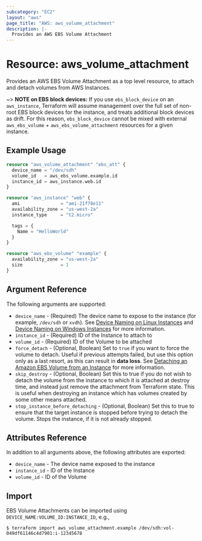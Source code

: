 ```yaml
---
subcategory: "EC2"
layout: "aws"
page_title: "AWS: aws_volume_attachment"
description: |-
  Provides an AWS EBS Volume Attachment
---
```


# Resource: aws_volume_attachment

Provides an AWS EBS Volume Attachment as a top level resource, to attach and
detach volumes from AWS Instances.

~> **NOTE on EBS block devices:** If you use `ebs_block_device` on an `aws_instance`, Terraform will assume management over the full set of non-root EBS block devices for the instance, and treats additional block devices as drift. For this reason, `ebs_block_device` cannot be mixed with external `aws_ebs_volume` + `aws_ebs_volume_attachment` resources for a given instance.

## Example Usage

```terraform
resource "aws_volume_attachment" "ebs_att" {
  device_name = "/dev/sdh"
  volume_id   = aws_ebs_volume.example.id
  instance_id = aws_instance.web.id
}

resource "aws_instance" "web" {
  ami               = "ami-21f78e11"
  availability_zone = "us-west-2a"
  instance_type     = "t2.micro"

  tags = {
    Name = "HelloWorld"
  }
}

resource "aws_ebs_volume" "example" {
  availability_zone = "us-west-2a"
  size              = 1
}
```

## Argument Reference

The following arguments are supported:

* `device_name` - (Required) The device name to expose to the instance (for
example, `/dev/sdh` or `xvdh`).  See [Device Naming on Linux Instances][1] and [Device Naming on Windows Instances][2] for more information.
* `instance_id` - (Required) ID of the Instance to attach to
* `volume_id` - (Required) ID of the Volume to be attached
* `force_detach` - (Optional, Boolean) Set to `true` if you want to force the
volume to detach. Useful if previous attempts failed, but use this option only
as a last resort, as this can result in **data loss**. See
[Detaching an Amazon EBS Volume from an Instance][3] for more information.
* `skip_destroy` - (Optional, Boolean) Set this to true if you do not wish
to detach the volume from the instance to which it is attached at destroy
time, and instead just remove the attachment from Terraform state. This is
useful when destroying an instance which has volumes created by some other
means attached.
* `stop_instance_before_detaching` - (Optional, Boolean) Set this to true to ensure that the target instance is stopped
before trying to detach the volume. Stops the instance, if it is not already stopped.

## Attributes Reference

In addition to all arguments above, the following attributes are exported:

* `device_name` - The device name exposed to the instance
* `instance_id` - ID of the Instance
* `volume_id` - ID of the Volume

## Import

EBS Volume Attachments can be imported using `DEVICE_NAME:VOLUME_ID:INSTANCE_ID`, e.g.,

```
$ terraform import aws_volume_attachment.example /dev/sdh:vol-049df61146c4d7901:i-12345678
```


[1]: https://docs.aws.amazon.com/AWSEC2/latest/UserGuide/device_naming.html#available-ec2-device-names
[2]: https://docs.aws.amazon.com/AWSEC2/latest/WindowsGuide/device_naming.html#available-ec2-device-names
[3]: https://docs.aws.amazon.com/AWSEC2/latest/UserGuide/ebs-detaching-volume.html
